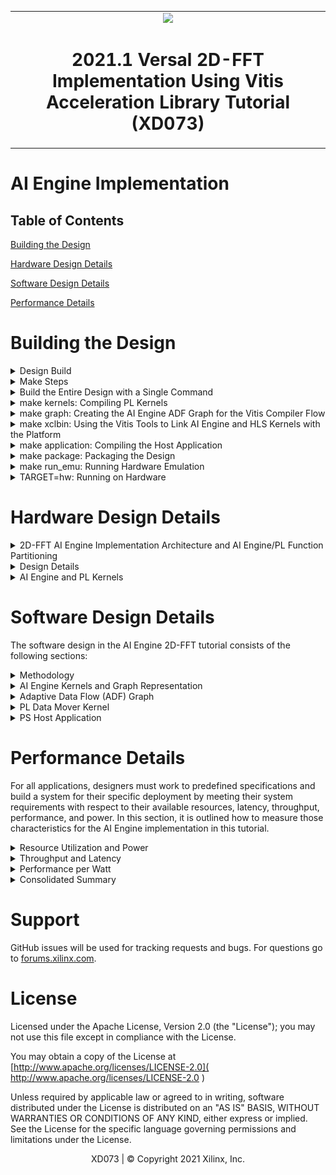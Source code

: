 <table>
 <tr>
   <td align="center"><img src="https://www.xilinx.com/content/dam/xilinx/imgs/press/media-kits/corporate/xilinx-logo.png" width="30%"/><h1>2021.1 Versal 2D-FFT Implementation Using Vitis Acceleration Library Tutorial (XD073)</h1>
   </td>
 </tr>
</table>

# AI Engine Implementation 

## Table of Contents

[Building the Design](#Building-the-Design)

[Hardware Design Details](#Hardware-Design-Details)

[Software Design Details](#Software-Design-Details)

[Performance Details](#Performance-Details)

# Building the Design

<details>
<summary>Design Build</summary> 

## Design Build

In this section, you will build and run the 2D-FFT design using the AI Engine implementation. You will compile the AI Engine design and integrate it into a larger system design (including the PL kernels and PS host application). Review [Integrating the Application Section in the AI Engine Documentation](https://www.xilinx.com/html_docs/xilinx2021_1/vitis_doc/yii1603912637443.html) for the general flow. 

At the end of this section, the design flow will generate a new directory (called `build/`). Underneath are sub-directories named `fft2d_$(MAT_ROWS)x$(MAT_COLS)/x$(FFT_2D_INSTS)/` (for example, `fft2d_1024x2048/x1/`) depending on value of matrix dimensions `${MAT_ROWS}`, `${MAT_COLS}` and the number of instances `$(FFT_2D_INSTS)` chosen in the build. Each sub-directory contains the `hw_emu/` and/or `hw/` subfolders. The respective subfolders contain `Work/` and `libadf.a`, outputs from the AI Engine compiler, the host app executable and the builds, targeted to `hw` or `hw_emu` respectively. The `hw_emu/` subfolder contains the build for hardware emulation. The `hw/` subfolder contains the build for hardware run on a VCK190 board.

</details>

<details>
<summary>Make Steps</summary> 

## Make Steps

To run the following `make` steps (that is, `make kernels`, `make graph`, and so on), you must be in the `AIE/` folder. The options that can be specified in the `make` steps are as follows.

`TARGET:` This can be set to `hw` or `hw_emu` to build the design in the hardware or hardware emulation flow respectively. The default option is `hw_emu`.

`FFT_2D_INSTS:` This can be set to 1, 5, or 10 to build the design with the number of kernel instances. The default is `1`.

`ITER_CNT:` The number of iterations the design is run. The default is `8`.

`FFT_2D_PT`: FFT 2D point. Permissible values are `64`, `128`, `256`, `512`, and `2048`.

`MAT_ROWS x MAT_COLS:` Dimensions of the matrix (number of rows in the input matrix x number of cols in the input matrix). Automatically configured as `FFT_2D_PT/2, FFT_2D_PT`. Permissible values are `32x64`, `64x128`, `128x256`, `256x512`, and `1024x2048`. The default is `1024x2048`.

`EN_TRACE:` Flag to enable trace profiling. `0` is disabled and `1` is enabled. The default is `0` (disabled).

The Makefile uses the following directory references:

```
# Relative fft_2d directory
RELATIVE_PROJECT_DIR := ./

# Absolute fft_2d directory = <user path>/Tutorials/AI_Engine/fft_2d
PROJECT_REPO := $(shell readlink -f $(RELATIVE_PROJECT_DIR))

DESIGN_REPO  := $(PROJECT_REPO)/design
AIE_SRC_REPO := $(DESIGN_REPO)/aie_src
HOST_APP_SRC := $(DESIGN_REPO)/host_app_src
PL_SRC_REPO  := $(DESIGN_REPO)/pl_src
SYSTEM_CONFIGS_REPO    := $(DESIGN_REPO)/system_configs
PROFILING_CONFIGS_REPO := $(DESIGN_REPO)/profiling_configs
BASE_BLD_DIR     := $(PROJECT_REPO)/build
FFTPT_BLD_DIR    := $(BASE_BLD_DIR)/fft2d_$(MAT_ROWS)x$(MAT_COLS)
INSTS_BLD_DIR    := $(FFTPT_BLD_DIR)/x$(FFT_2D_INSTS)
BUILD_TARGET_DIR := $(INSTS_BLD_DIR)/$(TARGET)
WORK_DIR         := Work
```

</details>

<details>
<summary>Build the Entire Design with a Single Command</summary>

## Build the Entire Design with a Single Command

If you are already familiar with the AI Engine and Vitis kernel compilation flows, you can build the entire design for each case of `FFT_2D_INSTS` with one command: 

```bash
make run (default hardware emulation, 1 instance, iterations=8, matrix dimentions rows=1024 and columns=2048, no trace-profiling )
```
or 

```bash
make run TARGET=hw FFT_2D_INSTS=5 ITER_CNT=16 EN_TRACE=1 FFT_2D_PT=64 (hardware, 5 instances, 16 iterations, enable trace profiling, matrix dimentions rows=32 and columns=64 )
```

This command runs the `make kernels`,`make graph`,`make xclbin`,`make application`,`make package`, and `make run_emu` for hardware emulation or to run on hardware (VCK190 board) depending on the `TARGET` you specify. The settings also apply to the individual make steps listed below.

The generated files for each `FFT_2D_INSTS` are placed under an individual directory: `$(BUILD_TARGET_DIR)/`. Each `make` step to build the design is specified in the following sections. These sections also detail the options used and the location of input and output files in each case.

</details>

<details>
<summary>make kernels: Compiling PL Kernels</summary> 

## make kernels: Compiling PL Kernels

In this step, the Vitis compiler takes any Vitis compiler kernels (RTL or HLS C) in the PL region of the target platform (`xilinx_vck190_base_202110_1`) and the AI Engine kernels and graph and compiles them into their respective XO files. The following commands compile the kernels (default `TARGET=hw_emu`, `FFT_2D_INSTS=1`, `ITER_CNT=8`, and `FFT_2D_PT=2048`). 

```
make kernels
```

The expanded command is as follows (for `dma_hls`):

```
mkdir -p $(BUILD_TARGET_DIR); \

cd $(BUILD_TARGET_DIR); \

v++ --target hw_emu --hls.clock 250000000:dma_hls --platform xilinx_vck190_base_202110_1 \
   --save-temps --temp_dir $(BUILD_TARGET_DIR)/_x --verbose -g -c -k dma_hls \
   $(DESIGN_REPO)/pl_src/dma_hls.cpp -o $(BUILD_TARGET_DIR)/dma_hls.hw_emu.xo
```

See [this page](https://www.xilinx.com/html_docs/xilinx2021_1/vitis_doc/vitiscommandcompiler.html#wrj1504034328013) for a detailed description of all Vitis compiler switches. The following table provides a summary of the switches used. 

|Switch|Description|
|  ---  |  ---  |
|--target \| -t [hw\|hw_emu]|Specifies the build target.|
|--platform \| -f|Specifies the name of a supported acceleration platform as specified by the $PLATFORM_REPO_PATHS environment variable or the full path to the platform XPFM file.|
|--save-temps \| -s|Directs the Vitis compiler command to save intermediate files/directories created during the compilation and link process. Use the `--temp_dir` option to specify a location to write the intermediate files to.|
|--temp_dir <string>|This allows you to manage the location where the tool writes temporary files created during the build process. The temporary results are written by the Vitis compiler, and then removed, unless the `--save-temps` option is also specified.|
|--verbose|Display verbose/debug information.|
|--compile \| -c|Required for compilation to generate XO files from kernel source files.|
|--kernel \<arg\>\|-k \<arg\>|Compile only the specified kernel from the input file. Only one -k option is allowed per Vitis compiler command.|
|--output \| -o|Specifies the name of the output file generated by the V++ command. The DMA HLS kernels output should be XO.|

|Input|Description|
|  ---  |  ---  |
|$(PL_SRC_REPO)/dma_hls.cpp|Defines the data mover PL kernel.|

|Output|Description|
|  ---  |  ---  |
|$(BUILD_TARGET_DIR)/dma_hls.hw_emu.xo|The data mover kernel object file.|

</details>

<details>
<summary>make graph: Creating the AI Engine ADF Graph for the Vitis Compiler Flow</summary> 

## make graph: Creating the AI Engine ADF Graph for Vitis Compiler Flow

An ADF graph can be connected to an extensible Vitis platform (the graph I/Os can be connected either to platform ports or to ports on Vitis kernels through Vitis compiler connectivity directives). 

* The AI Engine ADF C++ graph of the design contains AI Engine kernels and PL kernels. 
* All interconnects between kernels are defined in the C++ graph
* All interconnections to external I/O are fully specified in the C++ simulation testbench (`graph.cpp`) that instantiates the C++ ADF graph object. 

To compile the graph using the Makefile flow type (default `FFT_2D_INSTS=1`, `ITER_CNT=8`, `FFT_2D_PT=2048`):

```
make graph
```

The following AI Engine compiler command compiles the AI Engine design graph: 

```
cd $(BUILD_TARGET_DIR); \

aiecompiler -include=$(AIE_SRC_REPO) -include=<DSPLIB_ROOT>/L1/include/aie \
   -include=<DSPLIB_ROOT>/L1/src/aie \
   -include=<DSPLIB_ROOT>/L1/tests/aie/inc \
   -include=<DSPLIB_ROOT>/L1/tests/aie/src \
   -include=<DSPLIB_ROOT>/L2/include/aie \
   -include=<DSPLIB_ROOT>/L2/tests/aie/common/inc \
   --verbose --Xpreproc="-DFFT2D_INSTS=1" --Xpreproc="-DMAT_ROWS=1024" --Xpreproc="-DMAT_COLS=2048" \
   --platform=<PLATFORM_REPO_PATHS/xilinx_vck190_base_202110_1>/xilinx_vck190_base_202110_1.xpfm \
   --log-level=5 --test-iterations=2 --dataflow --heapsize=7000 \
   --Xchess="main:bridge.llibs=softfloat m" --workdir=Work $(AIE_SRC_REPO)/graph.cpp 2>&1 | tee -a aiecompiler.log 

 ```

See [this page](https://www.xilinx.com/html_docs/xilinx2021_1/vitis_doc/vjv1611769393894.html) for full AI Engine programming environment documentation.

The following table provides a summary of the switches used. 

|Switch|Description|
|  ---  |  ---  |
|--include=\<string\>|Specify compile-time include directory (zero or more).|
|--verbose\|-v|Verbose output of the AI Engine compiler emits compiler messages at various stages of compilation. These debug and tracing logs provide useful messages on the compilation process.|
|--Xpreproc="-D\<Pre-processor Macro String\>"|Specify compile time macro.|
|--Xchess="\<Chess Make Options\>"|Specify compile time chess make options; "main:bridge.llibs=softfloat m" enables floating point operations.|
|--heapsize=\<int\>|Heap size in bytes.|
|--log-level=\<int\>|Log level for verbose logging (default=1).|
|--workdir=\<string\>|By default, the compiler writes all outputs to a sub-directory of the current directory, called Work. Use this option to specify a different output directory.|

The following is a description of the output objects that results from executing the AI Engine compiler (`aiecompiler`) command.

|Inputs Sources|Description|
|  ---  |  ---  |
|$(AIE_SRC_REPO)/graph.cpp|Defines the row wise and col wise FFT graph objects.|

|Output Objects|Description|
|  ---  |  ---  |
|$(BUILD_TARGET_DIR)/libadf.a|Compiled AI Engine design graph.|
|$(BUILD_TARGET_DIR)/Work/|Directory that contains all outputs of the AI Engine compiler.|
</details>

<details>
<summary>make xclbin: Using the Vitis Tools to Link AI Engine and HLS Kernels with the Platform</summary> 

## make xclbin: Using the Vitis Tools to Link AI Engine and HLS Kernels with the Platform

After the AI Engine kernels and graph and PL HLS kernels have been compiled, you can use the Vitis compiler to link them with the platform to generate a XCLBIN file. 

The Vitis tools allow you to integrate the AI Engine, HLS, and RTL kernels into an existing extensible platform. This is an automated step from a software developer perspective where the platform chosen is provided by the hardware designer. Alternatively, you can opt to use one of the many extensible base platforms provided by Xilinx, and use the Vitis tools to build the hardware design and integrate the AI Engine and PL kernels into it.
 
To test this feature in this tutorial, use the base VCK190 platform to build the design. The command to run this step is shown in the following example (default `TARGET=hw_emu`, `FFT_2D_INSTS=1`, `ITER_CNT=8`, `EN_TRACE=0`, `FFT_2D_PT=2048`):

```
make xclbin
``` 

The expanded command is as follows: 

```
cd $(BUILD_TARGET_DIR);	\

v++ -l --platform xilinx_vck190_base_202110_1 --save-temps \
   --temp_dir $(BUILD_TARGET_DIR)/_x --verbose -g --clock.freqHz 250000000:dma_hls_0 \
   --clock.defaultTolerance 0.001 --config $(SYSTEM_CONFIGS_REPO)/x1.cfg \
   --vivado.prop fileset.sim_1.xsim.simulate.log_all_signals=true \
   -t hw_emu -o $(BUILD_TARGET_DIR)/vck190_aie_fft_2d.hw_emu.xclbin \
   $(BUILD_TARGET_DIR)/dma_hls.hw_emu.xo \
   $(BUILD_TARGET_DIR)/libadf.a

```

If `EN_TRACE` is enabled, the following Vitis compiler flags are also set:

```
   --profile.data dma_hls:all:all or profile.data dma_hls:all:strmInp_from_colwiseFFT (for higher instances) \
   --profile.trace_memory DDR

```
For higher values of `FFT_2D_INSTS`, only the `strmInp_from_colwiseFFT` port is profiled to avoid too much data.

See [this page](https://www.xilinx.com/html_docs/xilinx2021_1/vitis_doc/buildingdevicebinary.html#mjs1528399150499) for a detailed description of Vitis linking options.

|Switch|Description|
|  ---  |  ---  |
|--platform \| -f|Specifies the name of a supported acceleration platform as specified by the $PLATFORM_REPO_PATHS environment variable or the full path to the platform XPFM file.|
|--save-temps \| -s|Directs the V++ command to save intermediate files/directories created during the compilation and link process. Use the `--temp_dir` option to specify a location to write the intermediate files to.|
|--temp_dir <string>|This allows you to manage the location where the tool writes temporary files created during the build process. The temporary results are written by the Vitis compiler, and then removed, unless the `--save-temps` option is also specified.|
|--verbose|Display verbose/debug information.|
|--config <config_file>|Specifies a configuration file containing V++ switches.|
|--output \| -o|Specifies the name of the output file generated by the V++ command. In this design the outputs of the DMA HLS kernels and the PL kernels interfacing with the AI Engine are in XO files.|
|--profile.data [<kernel_name>\|all]:[<cu_name>\|all]:[<interface_name>\|all]\(:[counters\|all]\)|Enables monitoring of data ports through the monitor IPs. This option needs to be specified during linking. See [this page](https://www.xilinx.com/html_docs/xilinx2021_1/vitis_doc/vitiscommandcompiler.html#lpy1600804966354) for detailed profiling options.|
|--profile.trace_memory \<FIFO\>:\<size\>\|\<MEMORY\>[\<n\>]|When building the hardware target \(-t=hw\), use this option to specify the type and amount of memory to use for capturing trace data. See [this page](https://www.xilinx.com/html_docs/xilinx2021_1/vitis_doc/vitiscommandcompiler.html#lpy1600804966354) for detailed profiling options.|

The information to tell the linker how to connect the AI Engine and PL kernels together is described in a configuration file, `system_configs/x$(FFT_2D_INSTS).cfg`. The file describes the overall connection scheme of the system.

```
[connectivity]
nk=dma_hls:1:dma_hls_0

#Connections For FFT-2D Insts 0...
stream_connect=dma_hls_0.strmOut_to_rowiseFFT:ai_engine_0.DataIn0
stream_connect=ai_engine_0.DataOut0:dma_hls_0.strmInp_from_rowiseFFT
stream_connect=dma_hls_0.strmOut_to_colwiseFFT:ai_engine_0.DataIn1
stream_connect=ai_engine_0.DataOut1:dma_hls_0.strmInp_from_colwiseFFT

[advanced]
# Disable Profiling in hw_emu so that it is faster...
param=hw_emu.enableProfiling=false

# Export the xsa of the design..
param=compiler.addOutputTypes=hw_export

```

See [this page](https://www.xilinx.com/html_docs/xilinx2021_1/vitis_doc/vitiscommandcompiler.html?hl=--config#pni1524163195211) for a detailed description of the Vitis compiler configuration file.


|Switch|Comment|
|  ---  |  ---  |
|--connectivity.nk|Number of kernels. `dma_hls:1:dma_hls_0` means that the Vitis compiler should instantiate one dma_hls kernel and name the instance `dma_hls_0`.|
|--connectivity.stream_connect|How the kernels will connect to IPs, platforms, or other kernels. The output of the AI Engine compiler tells you the interfaces that need to be connected. `dma_hls_0.strmOut_to_rowiseFFT:ai_engine_0.DataIn0` means that the Vitis compiler should connect the port `strmOut_to_rowiseFFT` of the `dma_hls` PL kernel to the shim channel of the AI Engine with the logical name `DataIn0`, defined in `$(AIE_SRC_REPO)/graph.cpp` as part of the PLIO instantiation.|
|param=compiler.addOutputTypes=hw_export| This option tells the Vitis compiler that besides creating an XCLBIN file, it also outputs an XSA file which is needed to create a post-Vivado fixed platform for Vitis software development.|

The Vitis compiler calls the Vivado® IP integrator under the hood to build the design. The platform and kernels are input to the Vivado Design Suite, which produces a simulation XSA or an XSA after running place and route on the design. The point at which the XSA is produced from Vivado depends on the `-target` option set on the Vitis compiler command line. 

You can now view the Vivado project, which is located in the `$(BUILD_TARGET_DIR)/_x/link/vivado/vpl/prj` directory. You have now have generated the XCLBIN file that will be used to execute your design on the platform.

</details>

<details>
<summary>make application: Compiling the Host Application</summary> 

## make application: Compiling the Host Application

You can compile the host application by following the typical cross-compilation flow for the Cortex A72. To build the application, run the following command (default `FFT_2D_INSTS=1`, `ITER_CNT=8`, `FFT_2D_PT=2048`):

```
make application
```
or

```
cd $(BUILD_TARGET_DIR);	\

aarch64-xilinx-linux-g++ -mcpu=cortex-a72.cortex-a53 -march=armv8-a+crc -fstack-protector-strong\
   -D_FORTIFY_SOURCE=2 -Wformat -Wformat-security -Werror=format-security --sysroot=$(SDKTARGETSYSROOT) -O -c\
   -std=c++14 -D__linux__ -D__PS_ENABLE_AIE__ -DXAIE_DEBUG -DFFT2D_INSTS=1 -DITER_CNT=8\
   -DMAT_ROWS=1024 -DMAT_COLS=2048 -I$(SDKTARGETSYSROOT)/usr/include/xrt -I$(XILINX_VITIS)/aietools/include/\
   -I$(SDKTARGETSYSROOT)/usr/include -I$(SDKTARGETSYSROOT)/usr/lib -I$(AIE_SRC_REPO) -I$(HOST_APP_SRC)\
   -I$(DSPLIB_ROOT)/L1/include/aie -I$(DSPLIB_ROOT)/L1/src/aie -I$(DSPLIB_ROOT)/L1/tests/aie/inc\
   -I$(DSPLIB_ROOT)/L1/tests/aie/src -I$(DSPLIB_ROOT)/L2/include/aie -I$(DSPLIB_ROOT)/L2/tests/aie/common/inc\
   $(BUILD_TARGET_DIR)/$(WORK_DIR)/ps/c_rts/aie_control_xrt.cpp -o $(BUILD_TARGET_DIR)/app_control.o

aarch64-xilinx-linux-g++ -mcpu=cortex-a72.cortex-a53 -march=armv8-a+crc -fstack-protector-strong\
   -D_FORTIFY_SOURCE=2 -Wformat -Wformat-security -Werror=format-security --sysroot=$(SDKTARGETSYSROOT) -O -c\
   -std=c++14 -D__linux__ -D__PS_ENABLE_AIE__ -DXAIE_DEBUG -DFFT2D_INSTS=1 -DITER_CNT=8\
   -DMAT_ROWS=1024 -DMAT_COLS=2048 -I$(SDKTARGETSYSROOT)/usr/include/xrt -I$(XILINX_VITIS)/aietools/include/\
   -I$(SDKTARGETSYSROOT)/usr/include -I$(SDKTARGETSYSROOT)/usr/lib -I$(AIE_SRC_REPO) -I$(HOST_APP_SRC)\
   -I$(DSPLIB_ROOT)/L1/include/aie -I$(DSPLIB_ROOT)/L1/src/aie -I$(DSPLIB_ROOT)/L1/tests/aie/inc\
   -I$(DSPLIB_ROOT)/L1/tests/aie/src -I$(DSPLIB_ROOT)/L2/include/aie -I$(DSPLIB_ROOT)/L2/tests/aie/common/inc\
   $(HOST_APP_SRC)/fft_2d_aie_app.cpp -o $(BUILD_TARGET_DIR)/fft_2d_aie_app.o -L$(SDKTARGETSYSROOT)/usr/lib\
   -L$(XILINX_VITIS)/aietools/lib/aarch64.o -L$(XILINX_VITIS)/aietools/lib/lnx64.o -ladf_api_xrt -lxrt_coreutil

aarch64-xilinx-linux-g++ -mcpu=cortex-a72.cortex-a53 -march=armv8-a+crc -fstack-protector-strong
   -D_FORTIFY_SOURCE=2 -Wformat -Wformat-security -Werror=format-security --sysroot=$(SDKTARGETSYSROOT)\
   $(BUILD_TARGET_DIR)/app_control.o $(BUILD_TARGET_DIR)/fft_2d_aie_app.o -L$(SDKTARGETSYSROOT)/usr/lib\
   -L$(XILINX_VITIS)/aietools/lib/aarch64.o -L$(XILINX_VITIS)/aietools/lib/lnx64.o\
   -ladf_api_xrt -lxrt_coreutil -o $(BUILD_TARGET_DIR)/fft_2d_aie_xrt.elf
```

See [this page](https://xilinx.github.io/XRT/2021.1/html/index.html) for XRT documentation. See [this page](https://www.xilinx.com/html_docs/xilinx2021_1/vitis_doc/devhostapp.html#vpy1519742402284) for details of host application programming.


|Switch|Description|
|  ---  |  ---  |
|-O \| Optimize.| Optimizing compilation takes more time and a lot more memory for a large function. With -O, the compiler tries to reduce code size and execution time, without performing any of the optimizations that can take a great deal of compilation time.|
|-D__linux__|
|-DXAIE_DEBUG|Enable debug interface capabilities where certain core status, event status, or stack trace can be dumped out.|
|-D\<Pre-processor Macro String\>=\<value\>|Pass pre-processor macro definitions to the cross-compiler.|
|-I \<dir\>|Add the directory `dir` to the list of directories to be searched for header files.|
|-o \<file\>|Place output in file `<file>`. This applies regardless of the output being produced, whether it be an executable file, an object file, an assembler file, or preprocessed C code.|
|--sysroot=\<dir\>|Use `dir` as the logical root directory for headers and libraries. For example, if the compiler normally searches for headers in `/usr/include` and libraries in `/usr/lib`, it instead searches `dir/usr/include` and `dir/usr/lib`. This is automatically set by the `env_setup.sh` script.|
|-l\<library\>|Search the library named `library` when linking. The 2D-FFT tutorial requires the `adf_api_xrt` and `xrt_coreutil` libraries.|
|-L \<dir\>|Add directory `<dir>` to the list of directories to be searched for `-l`.|

The following is a description of the input sources compiled by the AI Engine compiler command. 

|Inputs Sources|Description|
|  ---  |  ---  |
|$(HOST_APP_SRC)/fft_2d_aie_app.cpp|Source application file for the `fft_2d_aie_xrt.elf` that will run on an A72 processor.|
|$(BUILD_TARGET_DIR)/Work/ps/c_rts/aie_control_xrt.cpp|This is the AI Engine control code generated implementing the graph APIs for the Lenet graph.|

The following is a description of the output objects that results from executing the AI Engine compiler command with the above inputs and options. 

|Output Objects|Description|
|  ---  |  ---  |
|$(BUILD_TARGET_DIR)/fft_2d_aie_xrt.elf|The executable that will run on an A72 processor.|

</details>

<details>
<summary>make package: Packaging the Design</summary> 

## make package: Packaging the Design

With the AI Engine outputs created, as well as the new platform, you can now generate the programmable device image (PDI) and a package to be used on an SD card. The PDI contains all the executables, bitstreams, and configurations of the device. The packaged SD card directory contains everything to boot Linux, the generated applications, and the XCLBIN.

The command to run this step is as follows (default `TARGET=hw_emu`, `EN_TRACE=0`, `FFT_2D_INSTS=1`, and `FFT_2D_PT=2048`):

```
make package
``` 

or

```
cp $(PROJECT_REPO)/run_script.sh $(BUILD_TARGET_DIR)/
cd$(BUILD_TARGET_DIR);	\

v++ -p -t hw --save-temps --temp_dir $(BUILD_TARGET_DIR)/_x -f xilinx_vck190_base_202110_1\
   --package.rootfs $(XLNX_VERSAL)/rootfs.ext4\
   --package.kernel_image $(XLNX_VERSAL)/Image --package.boot_mode=sd\
   --package.out_dir $(BUILD_TARGET_DIR)/package --package.image_format=ext4\
   --package.sd_file $(BUILD_TARGET_DIR)/fft_2d_aie_xrt.elf \
   $(BUILD_TARGET_DIR)/vck190_aie_fft_2d.hw.xclbin $(BUILD_TARGET_DIR)/libadf.a \
   --package.defer_aie_run \
```

If `EN_TRACE` is enabled, the following Vitis compiler flags are also set:

```
   --package.sd_file $(PROFILING_CONFIGS_REPO)/xrt.ini
```

If `XRT_ROOT` is set, the following Vitis compiler flags are also set:

```
   --package.sd_dir $(XRT_ROOT)
```

See [this page](https://www.xilinx.com/html_docs/xilinx2021_1/vitis_doc/packagesystem1.html#cwq1586366344968) for more details about packaging the system.

|Switch|Description|
|  ---  |  ---  |
|--target \| -t [hw\|hw_emu]|Specifies the build target.|
|--package \| -p|Packages the final product at the end of the Vitis compile and link build process.|
|--package.rootfs \<arg\>|Where \<arg\> specifies the absolute or relative path to a processed Linux root file system file. The platform RootFS file is available for download from xilinx.com. Refer to the [Vitis Software Platform Installation](https://www.xilinx.com/html_docs/xilinx2021_1/vitis_doc/acceleration_installation.html) for more information.|
|--package.kernel_image \<arg\>|Where \<arg\> specifies the absolute or relative path to a Linux kernel image file. Overrides the existing image available in the platform. The platform image file is available for download from xilinx.com. Refer to the [Vitis Software Platform Installation](https://www.xilinx.com/html_docs/xilinx2021_1/vitis_doc/acceleration_installation.html) for more information.|
|--package.boot_mode \<arg\>|Where \<arg\> specifies <ospi\|qspi\|sd>. Boot mode used for running the application in emulation or on hardware.|
|--package.image_format|Where \<arg\> specifies the \<ext4\|fat32\> output image file format. `ext4` is the Linux file system and `fat32` is the Windows file system.|
|--package.sd_file|Where \<arg\> specifies an ELF or other data file to package into the `sd_card` directory/image. This option can be used repeatedly to specify multiple files to add to the `sd_card` directory.|
|--package.defer_aie_run| Load the AI Engine application with the ELF file, but wait to run it until graph run directs it. This is required in the PS based AI Engine flow.|

|Inputs Sources|Description|
|  ---  |  ---  |
|$(PLATFORM_REPO_PATHS)/sw/versal/xrt|The PS host application needs the XRT headers in this folder to execute.|
|$(PLATFORM_REPO_PATHS)/sw/versal/xilinx-versal/rootfs.ext4|The root filesystem file for PetaLinux.|
|$(PLATFORM_REPO_PATHS)/sw/versal/xilinx-versal/Image|The pre-built PetaLinux image that the processor boots from.|
|$(BUILD_TARGET_DIR)/fft_2d_aie_xrt.elf|The PS host application executable created in the `make application` step.|
|$(BUILD_TARGET_DIR)/vck190_aie_fft_2d.hw_emu.xclbin|The XCLBIN file created in the `make xclbin` step.|
|$(BUILD_TARGET_DIR)/libadf.a|The compiled AI Engine design graph created in the `make graph` step.|

The output of the Vitis compiler package step is the package directory that contains the contents to run hardware emulation. 

|Output Objects|Description|
|  ---  |  ---  |
|$(BUILD_TARGET_DIR)/package|The hardware emulation package that contains the boot file, hardware emulation launch script, PLM and PMC boot files, PMC and QEMU command argument specification files, and Vivado simulation folder.|

</details>

<details>
<summary>make run_emu: Running Hardware Emulation</summary>

## make run_emu: Running Hardware Emulation

After packaging, everything is set to run hardware emulation. To run emulation, use the following command (default `TARGET=hw_emu`):

```
make run_emu 
```

or

```
###########################################################################
Hardware Emulation Goto:
$(BUILD_TARGET_DIR)/package

and do:
./launch_hw_emu.sh or ./launch_hw_emu.sh -g (for waveform viewer)...

```

When hardware emulation is launched, you will see the QEMU simulator load. Wait for the autoboot countdown to go to zero. After a few minutes, the root Linux prompt comes up: 

```bash
root@versal-rootfs-common-2021.1:~#
```

After the root prompt comes up, run the following commands to run the design:  

```
mount /dev/mmcblk0p1 /mnt
cd /mnt
export XILINX_XRT=/usr
./fft_2d_aie_xrt.elf a.xclbin
```

The `fft_2d_aie_xrt.elf` executes. After a few minutes, you should see the output with `TEST PASSED` on the console. When this is shown, run the following keyboard command to exit the QEMU instance: 

```
#To exit QEMU Simulation
Press CtrlA, let go of the keyboard, and then press x 
```

To run with waveform, do the following:

```
cd $(BUILD_TARGET_DIR)/package
./launch_hw_emu.sh -g
```

The XSIM Waveform Viewer is launched. Drag and drop the signals into the viewer and click **Play** to start the emulation. Go back to the terminal and wait for the Linux prompt to show up. In the XSIM Waveform Viewer, you will see the signals you added to the waveform adjusting over the execution of the design. When this is done, hit the pause button and close the window to end the emulation.

The following figure shows a waveform view of the 32x64 - 1x design.

![Image of 2D-FFT AIE HW_EMU Run Waveform View For 32x64-1x Design](images/fft_2d_aie_hw_emu_waveform_view_32x64_x1.PNG)

</details>

<details>
<summary>TARGET=hw: Running on Hardware</summary>

## Running on Hardware

To run the design in hardware, rerun the following `make` steps with `TARGET=hw` and other applicable options (see the preceding `make` steps specified above).

```
make kernels TARGET=hw
make xclbin TARGET=hw 
make package TARGET=hw 
```

These commands create a `$(BUILD_TARGET_DIR)` folder with the kernels, XCLBIN, and `package` for a hardware run. 

Run the following step to set up the execution file, generated images, and base images (`$(BUILD_TARGET_DIR)/package/sd_card` and `$(BUILD_TARGET_DIR)/package/sd_card.img`).

```
make run_emu TARGET=hw 
```

These commands create a `build/hw` folder with the kernels, XCLBIN, and `package` for a hardware run. Follow steps 1-9 to run the `fft_2d_aie_xrt.elf` executable on your VCK190 board. 

**Step 1.** Ensure your board is powered off. 

**Step 2.** Use an SD card writer (such as balenaEtcher) to flash the `sd_card.img` file to an SD card. 

**Step 3.** Plug the flashed SD card into the top slot of the VCK190 board. 

**Step 4.** Set the switch (`SW1 Mode\[3:0\]=1110 = OFF OFF OFF ON`).

**Step 5.** Connect your computer to the VCK190 board using the USB cable included with the board. 

**Step 6.** Open a TeraTerm terminal and select the correct COM port. Set the port settings to the following: 

```
Port: <COMMXX>
Speed: 115200
Data: 8 bit
Parity: none
Stop Bits: 1 bit
Flow control: none
Transmit delay: 0 msec/char 0 msec/line
```

**Step 7.** Power on the board.

**Step 8.** Wait until you see the `root@versal-rootfs-common-2021_1` Linux command prompt. Press **Enter** a few times to get past any `xinit` errors. 

**Step 9.** Run the following commands in the TeraTerm terminal: 

```
cd /mnt/sd-mmcblk0p1
export XILINX_XRT=/usr
./init.sh

./fft_2d_aie_xrt.elf a.xclbin
```

</details>

# Hardware Design Details
<details>
<summary>2D-FFT AI Engine Implementation Architecture and AI Engine/PL Function Partitioning</summary>

## 2D-FFT AI Engine Implementation Architecture and AI Engine/PL Function Partitioning

The following figure shows a high-level block diagram of the design. The test harness consists of the AI Engine and data mover HLS kernels (`dma_hls`). In this setup, there is an AXI4-Stream interface between the data mover kernels and AI Engines, with a data width of 128 bits. The data mover kernels and the AI Engine array interface are running at 250 MHz.

The data mover is a PL-based data generator and checker. It generates impulse input and checks the output of the row-wise FFT core for its response. It then generates the transposed pattern of the row-wise FFT output and feeds that to the col-wise FFT core and checks its output.

![Image of 2D-FFT AIE Implementation Architecture](images/fft_2d_aie_block_diagram.PNG)

</details>

<details>
<summary>Design Details</summary>

## Design Details

The design in this tutorial starts with a base platform containing the control interface and processing system (CIPS), NoC, AI Engine, and the interfaces among them. The Vitis compiler linker step builds on top of the base platform by adding the AI Engine graphs and PL kernels. To add the various functions in a system-level design, PL kernels are added to the base platform depending on the application (that is, the PL kernels present in each design might vary). An ADF graph is connected to an extensible Vitis platform where the graph I/Os are connected either to the platform ports or to ports on Vitis kernels through the Vitis compiler connectivity directives. In the design, the components are added by the Vitis compiler `-l` step (see [make XCLBIN](#make-xclbin-using-the-vitis-tools-to-link-ai-engine-and-hls-kernels-with-the-platform)) and include the following:


* `libadf.a`
* Data mover kernel (`dma_hls.[hw|hw_emu].xo`)
* Connection interfaces defined in the system configuration file

To see a schematic view of the design with the extended platform as shown in the following figure, open the following in Vivado:

```
`build/fft2d_$(MAT_ROWS)x$(MAT_COLS)/x$(FFT_2D_INSTS)/[hw|hw_emu]/_x/link/vivado/vpl/prj/prj.xpr`
```

![Image of 2D-FFT AIE 1x Vivado BD](images/fft_2d_aie_1x_vivado_bd.PNG)

In this design, the 2D FFT computation happens in two stages: the first compute is across the row vectors and the second stage is performed across the column vectors.The input data is accessed linearly and streamed to the AI Engines which perform `MAT_COLS( default 2048 )` point FFT. The data coming out of the AI Engines is streamed to a PL kernel where it is checked against the expected pattern (the first row should be 1 and the remaining should be 0). If there is a mismatch, it is recorded in the variable `stage0_errCnt`. The transposed pattern of the output of the row vectors is then linearly streamed into another AI Engine which performs `MAT_ROWS( default 1024 )` point FFT. The output is streamed into a data mover kernel again and is checked against the expected pattern (all values should be 1). If there is a mismatch, it is stored in the variable `stage1_errCnt`. Finally, the sum of `stage0_errCnt` and `stage1_errCnt` is returned from the kernel, which is read in the host app to determine whether the test has passed or failed.

The system debugging and profiling IP (DPA) is added to the PL region of the device to capture AI Engine runtime trace data if the `EN_TRACE` option is enabled in the design. The `dma_hls` kernel and the AI Engine array interface are both operating at 250 MHz. Unlike the HLS/DSP implementation, there is no clock domain crossing in the PL region in this design.

</details>

<details>
<summary>AI Engine and PL Kernels</summary>

## AI Engine and PL Kernels

The top-level AI Engine graph, `graph.cpp`, contains two sub-graphs: `FFTrows_graph` and `FFTcols_graph`. Each sub-graph contains the individual AI Engine kernel, `*FFTrow_gr.getKernels()`, and `*FFTcol_gr.getKernels()`, which performs `MAT_COLS` and `MAT_ROWS` point FFT respectively.

### dma_hls

The PL-based data movers consist of the `dma_hls` kernel, which generates impulse input and checks the output of each FFT stage for the expected pattern.

* It internally comprises four loops (`mm2s0`, `s2mm0`, `mm2s1`, and `s2mm1`), with `s2mm0` - `mm2s1` sequenced one after the other and wrapped into the `dmaHls_rowsToCols` function. `mm2s0`, `dmaHls_rowsToCols`, and `s2mm1` are concurrently scheduled.
* The data width is 128 bits at both the AXI4-stream I/O sides, running at 250 MHz.

</details>

# Software Design Details

The software design in the AI Engine 2D-FFT tutorial consists of the following sections:

<details>
<summary>Methodology</summary>

## Methodology

The following figure elaborates on the AI Engine implementation methodology.

![Image of 2D-FFT AIE Implementation Methodology](images/fft_2d_aie_block_diagram_methodology.PNG)

### AI Engine

#### Independent Cores

Both AI Engine graphs for `FFTrows_graph` and `FFTcols_graph` are to be configured to be independent, with runtime ratios set to >= 0.6 so that each can be run independently of the other.

```
...
runtime<ratio>(*FFTrow_gr.getKernels()) = 0.6;
...
runtime<ratio>(*FFTcol_gr.getKernels()) = 0.6;
...
```

#### Window Streaming Buffer Config

The `FFTrows_graph` graph performs `MAT_COLS` point FFT and runs for `MAT_ROWS` number of iterations. For the `FFTcols_graph` graph, increase the `TP_WINDOW_VSIZE` to `MAT_COLS` instead of `MAT_ROWS` and it does `MAT_ROWS` point FFT, but runs for `MAT_ROWS` number of iterations instead of `MAT_COLS`. This reduces the ping-pong overhead which improves the overall throughput. 

Large windows may result in mapper errors due to excessive memory usage. The increased `TP_WINDOW_VSIZE` reduces ping-pong overhead, but increases the utilization of AIE cores and thereby the power consumption. In this design due to rows to cols ratio being 1:2 the `TP_WINDOW_VSIZE` of both graphs are also in the same ratio. Which gives an additional increase in throughput with minimal increase in utilization.
```
...
// TP_WINDOW_VSIZE for FFTrows_graph...
#define FFT_ROW_TP_WINDOW_VSIZE MAT_COLS

// TP_WINDOW_VSIZE for FFTcols_graph
// Increasing the "TP__WINDOW _VSIZE" so that the ping-pong overhead is less
// Assigning it as MAT_COLS instead of MAT_ROWS...
#define FFT_COL_TP_WINDOW_VSIZE MAT_COLS
...
// FFTrows_graph I/O WINDOW BUFF SIZE IN BYTES...
#define FFT_ROW_WINDOW_BUFF_SIZE (FFT_ROW_TP_WINDOW_VSIZE * 4)
// FFTcols_graph I/O WINDOW BUFF SIZE IN BYTES...
#define FFT_COL_WINDOW_BUFF_SIZE (FFT_COL_TP_WINDOW_VSIZE * 4)
...
```

### Data Mover

#### Data Generation/Checking and Sequencing

The data mover comprises four loops: `mm2s0`, `s2mm0`, `mm2s1`, and `s2mm1`. The `s2mm0` and `mm2s1` functions are wrapped into a single function, `dmaHls_rowsToCols`. Within that the execution sequence, `s2mm0` is followed by `mm2s1`. The `s2mm0` and `s2mm1` functions check the output of the row-wise and col-wise FFT respectively against the expected golden output.

#### Concurrent Scheduling

Concurrent scheduling is required so that each function runs independently and the execution of one function is not blocking the other. The concurrent scheduling of the three functions `mm2s0`, `dmaHls_rowsToCols`, and `s2mm1` is achieved using `#pragma HLS DATAFLOW` as shown in the following example.

```
#pragma HLS DATAFLOW
...
LOOP_ITER_MM2S0:for(int i = 0; i < iterCnt; ++i)
{
   #pragma HLS loop_tripcount min=1 max=8
   
   mm2s0(strmOut_to_rowiseFFT, matSz);
}

LOOP_ITER_S2MM0_TO_MM2S1:for(int i = 0; i < iterCnt; ++i)
{
   #pragma HLS loop_tripcount min=1 max=8
   
   dmaHls_rowsToCols(strmInp_from_rowiseFFT, strmOut_to_colwiseFFT, \
                     matSz, rows, cols, stg0_errCnt, goldenVal);
}

LOOP_ITER_S2MM1:for(int i = 0; i < iterCnt; ++i)
{
   #pragma HLS loop_tripcount min=1 max=8
   
   s2mm1(strmInp_from_colwiseFFT, matSz, stg1_errCnt, goldenVal);
}
...
```

#### Vitis HLS Scheduling and Dataflow View

The following figure shows the data mover scheduler view.

![Image of Datamover Scheduler View](images/dma_hls_scheduler_view.PNG)

The following figure shows the data mover dataflow view.

![Image of Datamover Dataflow View](images/dma_hls_dataflow_view.PNG)

### Streaming Interface Data Width

The streaming interface data width is kept at 128 bits to reduce read/write overhead while processing data.

### Frequency Selection

AI Engine kernels are configured for `cint16 / 4bytes` and the streaming interface is at `128bit / 16bytes`. The frequency of the AI Engine array is 1000 MHz and the data mover is kept at 250 MHz, maintaining a 1:4 ratio.

</details>

<details>
<summary>AI Engine Kernels and Graph Representation</summary>

## AI Engine Kernels and Graph Representation

An AI Engine kernel is a C/C++ program written using specialized intrinsic calls that target the VLIW vector processor. The AI Engine compiler compiles the kernel code to produce an executable ELF file for each of the AI Engines being used in the design. Review the [AI Engine Kernel Programming](https://www.xilinx.com/html_docs/xilinx2021_1/vitis_doc/yii1603912637443.html) section in the AI Engine documentation for a high-level overview of kernel programming. These kernels can be stitched together to function as AI Engine graphs written in C++. In this design, the AI Engine compiler writes a summary of compilation results. You can view the graph by running the following command:

`vitis_analyzer $(BUILD_TARGET_DIR)/Work/graph.aiecompile_summary`

The following figures show the graph representation of the AI Engine kernels (default FFT 2048 point and FFT 1024 point, `FFT_2D_INSTS=1`). In addition to the compute units, there are also the twiddle factor LUTs (`fft_lut_tw*`) and temporary buffers for FFT stages (`fft_2048/1024_tmp*`).

![Image of 2D-FFT AI Engine 2K point Graph](images/fft_2d_aie_fft_rows_graph_for_2kpt_1x.PNG)
![Image of 2D-FFT AI Engine 1K point Graph](images/fft_2d_aie_fft_cols_graph_for_1kpt_1x.PNG)

</details>

<details>
<summary>Adaptive Data Flow (ADF) Graph</summary>

## Adaptive Data Flow (ADF) Graph

This section describes the overall data flow graph specification of the 2D-FFT design using AI Engine which is compiled by the AI Engine compiler. Refer to [this page](https://www.xilinx.com/html_docs/xilinx2021_1/vitis_doc/yii1603912637443.html) in the AI Engine documentation for information on ADF graphs.

The overall graph definition of the design is contained in the `graph.cpp` file. The top-level graph contains two sub-graphs, `FFTrows_graph` and `FFTcols_graph`, each with a `FFT_2D_INSTS` number of objects. The following describes the definition of the sub-graphs (the `FFTrows_graph` is used as illustration).

### Defining the Graph Class

Define the graph classes by using the objects defined in the appropriate name space. It must include the ADF library and [Vitis DSP Library](https://xilinx.github.io/Vitis_Libraries/dsp/2021.1/user_guide/L2/2-dsp-lib-func.html#fft-ifft) for FFIT. A general specification is put in for the ADF namespace:

```
#pragma once

// Input data type...
#define FFT_2D_TT_DATA cint16
// Twiddle Factor data type...
#define FFT_2D_TT_TWIDDLE cint16

// FFTrows_graph FFT point size...
#define FFT_ROW_TP_POINT_SIZE MAT_COLS
// FFTcols_graph FFT point size...
#define FFT_COL_TP_POINT_SIZE MAT_ROWS

// 1 (FFT) or 0 (IFFT)...
#define FFT_2D_TP_FFT_NIFFT 1
// 0 Bit Shift before output, will have to change based on input...
#define FFT_2D_TP_SHIFT 0    
// FFT divided over 1 FFT Kernel...
#define FFT_2D_TP_CASC_LEN 1    
// Dynamic FFT Point Size is disabled...
#define FFT_2D_TP_DYN_PT_SIZE 0 

// TP_WINDOW_VSIZE for FFTrows_graph...
#define FFT_ROW_TP_WINDOW_VSIZE MAT_COLS

// TP_WINDOW_VSIZE for FFTcols_graph
// Increasing the "TP__WINDOW _VSIZE" so that the ping-pong overhead is less
// Assigning it as MAT_COLS instead of MAT_ROWS...
#define FFT_COL_TP_WINDOW_VSIZE MAT_COLS

// FFTrows_graph I/O WINDOW BUFF SIZE IN BYTES...
#define FFT_ROW_WINDOW_BUFF_SIZE (FFT_ROW_TP_WINDOW_VSIZE * 4)
// FFTcols_graph I/O WINDOW BUFF SIZE IN BYTES...
#define FFT_COL_WINDOW_BUFF_SIZE (FFT_COL_TP_WINDOW_VSIZE * 4)

#include "adf.h"
#include "fft_ifft_dit_1ch_graph.hpp"

using namespace adf;
namespace dsplib = xf::dsp::aie;

```

All user graphs are defined from the class graph: for example, in the `FFTrows_graph` design:

```
class FFTrows_graph: public graph
{
   public:
   	port<input>   in;
   	port<output> out;
      
   	// Constructor - with Rowise FFT graph class initialization...
   	FFTrows_graph()
      {
         dsplib::fft::dit_1ch::fft_ifft_dit_1ch_graph<FFT_2D_TT_DATA, FFT_2D_TT_TWIDDLE, FFT_ROW_TP_POINT_SIZE,
         FFT_2D_TP_FFT_NIFFT, FFT_2D_TP_SHIFT, FFT_2D_TP_CASC_LEN, FFT_2D_TP_DYN_PT_SIZE, FFT_ROW_TP_WINDOW_VSIZE> FFTrow_gr;
         
         runtime<ratio>(*FFTrow_gr.getKernels()) = 0.6;
         
         connect< window<FFT_ROW_WINDOW_BUFF_SIZE> > (in,   FFTrow_gr.in);
         connect< window<FFT_ROW_WINDOW_BUFF_SIZE> > (FFTrow_gr.out, out);
   	}
};
```

### Top-Level Application

Define a top-level application file (`graph.cpp` in this design) that contains an instance of the graph class and connect the graph to a simulation platform to provide file input and output (in the case of `FFT2D_INSTS = 1` to the two sub-graphs):

```
#include "graph.h"

// Subgraph objects...
FFTrows_graph fft_rows[FFT2D_INSTS];
FFTcols_graph fft_cols[FFT2D_INSTS];

// Instantiating PLIOs...
PLIO *attr_i0 = new PLIO("DataIn0",  plio_128_bits, "../../../../design/aie_src/aiesim_data/input0.txt");
PLIO *attr_i1 = new PLIO("DataIn1",  plio_128_bits, "../../../../design/aie_src/aiesim_data/input1.txt");

PLIO *attr_o0 = new PLIO("DataOut0", plio_128_bits, "data/output0.txt");
PLIO *attr_o1 = new PLIO("DataOut1", plio_128_bits, "data/output1.txt");

simulation::platform<2, 2> plat( attr_i0,
                                 attr_i1,
                                 
                                 attr_o0,
                                 attr_o1
                               );

connect<> neti0(plat.src[0], fft_rows[0].in);
connect<> neti1(plat.src[1], fft_cols[0].in);

connect<> neto0(fft_rows[0].out, plat.sink[0]);
connect<> neto1(fft_cols[0].out, plat.sink[1]);
```

The `main` function is called under the guard bounds of `\_\_AIESIM\_\_` as shown below, to avoid conflict with the `main` function in the host application:

```
#ifdef __AIESIM__

   int main(int argc, char ** argv)
   {
      for(int i = 0; i< FFT2D_INSTS; i++)
      {
         // Intialise the graphs...

         fft_rows[i].init();
         fft_cols[i].init();
      }

      for(int i = 0; i< FFT2D_INSTS; i++)
      {
         // Run the graphs...

         fft_rows[i].run(MAT_ROWS);
         fft_cols[i].run(MAT_ROWS);
      }

      for(int i = 0; i< FFT2D_INSTS; i++)
      {
         // End the graphs once done...

         fft_rows[i].end();
         fft_cols[i].end();
      }
      
      return 0;
   }

#endif
```

</details>

<details>
<summary>PL Data Mover Kernel</summary>

## PL Data Mover Kernel

In addition to the kernels operating in the AI Engine array, this design specifies a data mover kernel to run in the PL region of the device (written in HLS C++). The data mover kernel is brought into the design during the Vitis kernel compilation, which is further replicated based on the `FFT_2D_INSTS` value. The software design of the data mover kernel is described in the following sections. 

### dma_hls (dma_hls.cpp)

The `dma_hls` kernel reads data from a memory mapped AXI4 (MM-AXI4) interface and writes it to an AXI4-Stream interface.

#### Top Function Declaration

The `dma_hls` kernel takes the following arguments:

```
int dma_hls(
      hls::stream<qdma_axis<128, 0, 0, 0>> &strmOut_to_rowiseFFT,
      hls::stream<qdma_axis<128, 0, 0, 0>> &strmInp_from_rowiseFFT,
      hls::stream<qdma_axis<128, 0, 0, 0>> &strmOut_to_colwiseFFT,
      hls::stream<qdma_axis<128, 0, 0, 0>> &strmInp_from_colwiseFFT,
      int matSz, int rows, int cols, int iterCnt
     );
```

- `ap_int<N>` is an arbitrary precision integer data type defined in `ap_int.h` where `N` is a bit size from 1-1024. In this design, the bit size is set to 128.
- `hls::stream<qdma_axis<D,0,0,0>>` is a data type defined in `ap_axi_sdata.h`. It is a special data class used for data transfer when using a streaming platform. The parameter `<D>` is the data width of the streaming interface, which is set to 128. The remaining three parameters should be set to 0.

#### Top Function Definition

Use the `dataflow` pragma for concurrently scheduling the three functions `mm2s0`, `dmaHls_rowsToCols`, and `s2mm1`.

```
int dma_hls(
      hls::stream<qdma_axis<128, 0, 0, 0>> &strmOut_to_rowiseFFT,
      hls::stream<qdma_axis<128, 0, 0, 0>> &strmInp_from_rowiseFFT,
      hls::stream<qdma_axis<128, 0, 0, 0>> &strmOut_to_colwiseFFT,
      hls::stream<qdma_axis<128, 0, 0, 0>> &strmInp_from_colwiseFFT,
      int matSz, int rows, int cols, int iterCnt
     )
{
   #pragma HLS INTERFACE axis port=strmOut_to_rowiseFFT
   #pragma HLS INTERFACE axis port=strmInp_from_rowiseFFT
   #pragma HLS INTERFACE axis port=strmOut_to_colwiseFFT
   #pragma HLS INTERFACE axis port=strmInp_from_colwiseFFT
   
   #pragma HLS INTERFACE s_axilite port=matSz bundle=control
   #pragma HLS INTERFACE s_axilite port=rows bundle=control
   #pragma HLS INTERFACE s_axilite port=cols bundle=control
   #pragma HLS INTERFACE s_axilite port=iterCnt bundle=control
   #pragma HLS INTERFACE s_axilite port=return bundle=control  
   
   #pragma HLS DATAFLOW
   
   int stg0_errCnt = 0, stg1_errCnt = 0;
   
   ap_uint<128> goldenVal;

   goldenVal.range(127, 64) = 0x0000000100000001;
   goldenVal.range( 63,  0) = 0x0000000100000001;
   

   LOOP_ITER_MM2S0:for(int i = 0; i < iterCnt; ++i)
   {
      #pragma HLS loop_tripcount min=1 max=8
      
      mm2s0(strmOut_to_rowiseFFT, matSz);
   }
   
   LOOP_ITER_S2MM0_TO_MM2S1:for(int i = 0; i < iterCnt; ++i)
   {
      #pragma HLS loop_tripcount min=1 max=8
      
      dmaHls_rowsToCols(strmInp_from_rowiseFFT, strmOut_to_colwiseFFT, \
                        matSz, rows, cols, stg0_errCnt, goldenVal);
   }
   
   LOOP_ITER_S2MM1:for(int i = 0; i < iterCnt; ++i)
   {
      #pragma HLS loop_tripcount min=1 max=8
      
      s2mm1(strmInp_from_colwiseFFT, matSz, stg1_errCnt, goldenVal);
   }

   return (stg0_errCnt + stg1_errCnt);
}
```

The `dma_hls` kernel also specifies HLS pragmas to help optimize the kernel code and adhere to interface protocols. See [this page](https://www.xilinx.com/html_docs/xilinx2021_1/vitis_doc/hls_pragmas.html?hl=hls%2Cpragmas) for detailed documentation of all HLS pragmas. A summary of the HLS pragmas used in the kernel is provided in the following table.

|Switch|Description|
|  ---  |  ---  |
|#pragma HLS INTERFACE|In C/C++ code, all input and output operations are performed, in zero time, through formal function arguments. In a RTL design, these same input and output operations must be performed through a port in the design interface and typically operate using a specific input/output (I/O) protocol. For more information, see [this page](https://www.xilinx.com/html_docs/xilinx2021_1/vitis_doc/hls_pragmas.html#jit1504034365862).|
|#pragma HLS PIPELINE II=1|Reduces the initiation interval (II) for a function or loop by allowing the concurrent execution of operations. The default type of pipeline is defined by the config_compile -pipeline_style command, but can be overridden in the PIPELINE pragma or directive. For more information, see [this page](https://www.xilinx.com/html_docs/xilinx2021_1/vitis_doc/hls_pragmas.html#fde1504034360078).|
|#pragma HLS dataflow|The DATAFLOW pragma enables task-level pipelining, allowing functions and loops to overlap in their operation, increasing the concurrency of the RTL implementation and increasing the overall throughput of the design. See [this page](https://www.xilinx.com/html_docs/xilinx2021_1/vitis_doc/hls_pragmas.html#sxx1504034358866) for more information.|
|#pragma HLS loop_tripcount|When manually applied to a loop, specifies the total number of iterations performed by a loop. The `LOOP_TRIPCOUNT` pragma or directive is for analysis only, and does not impact the results of synthesis. See [this page](https://www.xilinx.com/html_docs/xilinx2021_1/vitis_doc/hls_pragmas.html#sty1504034367099) for more information.|
 
</details>

<details>
<summary>PS Host Application</summary>

## PS Host Application

The 2D-FFT AI Engine tutorial uses the embedded processing system (PS) as an external controller to control the AI Engine graph and data mover PL kernels. Review the [Programming the PS Host Application](https://www.xilinx.com/html_docs/xilinx2021_1/vitis_doc/yii1603912637443.html) section in the AI Engine documentation to understand the process to create a host application.

In addition to the PS host application (`fft_2d_aie_app.cpp`), the AI Engine control code must also be compiled. This control code (`aie_control_xrt.cpp`) is generated by the AI Engine compiler when compiling the AI Engine design graph and kernel code. The AI Engine control code is used by the PS host application for the following purposes:

* Controlling the initial loading of the AI Engine kernels.
* Running the graph for several iterations, updating the runtime parameters associated with the graph, exiting, and resetting the AI Engine tiles.

The steps to run the A72 application are as follows:

1. Include `graph.cpp` and other required headers. Define the required macros. The `graph.cpp` AI Engine application file contains the instantiation of the AI Engine 2D-FFT data flow graph object.

   ```
   #include "graph.cpp"

   #include <stdio.h>
   #include <stdlib.h>
   #include <stdint.h>
   #include <fstream>
   #include <iostream>
   #include <string>

   #include "adf/adf_api/XRTConfig.h"

   #include "experimental/xrt_aie.h"
   #include "experimental/xrt_kernel.h"
   #include "experimental/xrt_bo.h"

   #define MAT_SIZE (MAT_ROWS * MAT_COLS)

   /////////////////////////////////////////////////
   // Due to 128bit Data Transfer all dimensions,
   // to be given as by 4.. 
   /////////////////////////////////////////////////
   #define MAT_SIZE_128b (MAT_SIZE / 4)
   #define MAT_ROWS_128b (MAT_ROWS / 4)
   #define MAT_COLS_128b (MAT_COLS / 4)
   ```

2. Check the command line argument. The beginning of the A72 application is represented by the `main` function. It takes in one command line argument: an XCLBIN file.

```
int main(int argc, char** argv)
```

3. Open the XCLBIN and create data mover kernel handles. The A72 application loads the XCLBIN binary file and creates the data mover kernels to be executed on the device. The steps are:

   * Open the device and load the XCLBIN:

   ```
   auto dhdl = xrtDeviceOpen(0);
   auto xclbin = load_xclbin(dhdl, xclbinFilename);
   auto top = reinterpret_cast<const axlf*>(xclbin.data());
   ```
   * Open the data mover kernel and obtain handles to start the HLS PL kernels (see the following example for the `dma_hls` PL kernel):

   ```
   xrtKernelHandle dma_hls_khdl;
   xrtRunHandle dma_hls_rhdl;

   // Open kernel handle exclusively to read the ap_return register later for reporting error...
   dma_hls_khdl = xrtPLKernelOpenExclusive(dhdl, top->m_header.uuid, dma_hls_obj);
   dma_hls_rhdl = xrtRunOpen(dma_hls_khdl);
   ```

4. Open the graph, obtain the handle, and execute the graph: 

   * The A72 processor opens and obtains its handle using the ` xrtGraphOpen` function.
   * The A72 processor resets the graph using the `xrtGraphReset` function and runs the graph execution using the `xrtGraphRun` function for both the 2K point and 1K point sub-graphs.

5. Execute the data mover kernels and generate the output results:

   * Set the `dma_hls` kernel arguments using the `xrtRunSetArg` function.
   * Start the `dma_hls` kernels using the `xrtRunStart` function.
   * Wait for `dma_hls` execution to finish using the `xrtRunWait` runction.

6. Verify the output results by reading the `ap_return` in `$(BUILD_TARGET_DIR)/_x/dma_hls.$(TARGET)/dma_hls/dma_hls/ip/drivers/dma_hls_v1_0/src/xdma_hls_hw.h` using the `xrtKernelRegister` API, as shown below:

   ```
   void golden_check(uint32_t *errCnt)
   {
      //////////////////////////////////////////
      // Compare results
      //////////////////////////////////////////

      // Reading the error count for the ap_return reg of the hls kernel...
      xrtKernelReadRegister(dma_hls_khdl, 0x10, &instance_errCnt);
      std::cout << "fft_2d_" << instsNo << " " << (instance_errCnt ? "Failed!..." : "Passed!...") << "\n" << std::endl;

      // Adding instance error to the total error count...
      *errCnt += instance_errCnt;
   }
   ```

7. Release allocated resources. After post-processing the data, release the allocated objects and handles using the `xrtRunClose`, `xrtKernelClose`, `xrtGraphClose`, and `xrtDeviceClose` functions.

</details>

# Performance Details

For all applications, designers must work to predefined specifications and build a system for their specific deployment by meeting their system requirements with respect to their available resources, latency, throughput, performance, and power. In this section, it is outlined how to measure those characteristics for the AI Engine implementation in this tutorial.

<details>
<summary>Resource Utilization and Power</summary> 

### Resource Utilization and Power

Resource utilization and power are measured using Vivado, vcdanalyze, and Xilinx Power Estimator (XPE) for Versal (2020.3 version) tools.

The registers and CLB LUT utilization information can be found in the Vivado project if you perform the following steps:

1. Open the Vivado project: ``$(BUILD_TARGET_DIR)/_x/link/vivado/vpl/prj/prj.xpr``.

2. Go to **Open Implemented Design** then click **Report Utilization**. In the Utilization tab shown in the following figure, select **ai_engine_0** and view the **Registers** and **CLB LUTs** for the 1024 x 2048 point 1-instance design:

![Image of 2D-FFT AIE Utilization](images/fft_2d_aie_vivado_resources.PNG)

The vcdanalyze tool is used to generate a `graph.xpe` file which can be input to XPE for viewing the AI Engine resource utilization and power. The steps are as follows:

1. Run `make vcd` (recipe expanded below) to create the `graph.xpe` file under `$(BUILD_TARGET_DIR)/aiesim_xpe/`:

```
cd $(BUILD_TARGET_DIR); \
aiesimulator --pkg-dir $(WORK_DIR)/ --dump-vcd x$(FFT_2D_INSTS) 2>&1 | tee -a vcd.log
cd $(BUILD_TARGET_DIR); \
vcdanalyze --vcd x$(FFT_2D_INSTS).vcd --xpe
```

2. If you do not already have it installed, download and install [XPE for Versal Version 2020.3](https://www.xilinx.com/products/technology/power/xpe.html). For full documentation of XPE, see [this page](https://www.xilinx.com/support/documentation/sw_manuals/xilinx2021_1/ug1275-xilinx-power-estimator-versal.pdf).

3. Follow the steps below to load the `graph.xpe` into XPE to see the AI Engine power comsumption and resource utilization (step 5 and 6 in the below images) for the 1024 x 2048 point 1-instance design:

![Image of 2D-FFT AIE XPE Intro](images/fft_2d_aie_xpe_intro_step1_2and3.PNG)
![Image of 2D-FFT AIE XPE Util and Power Measurement](images/fft_2d_aie_xpe_Pow_nUtil_step4_5and6.PNG)

A summary of resource utilization and power for all variations is given in the following table.

| No. of Instances | FFT Configuration            | Number of Compute Cores | Vector Load | Number of Active Memory Banks | Mem R/W Rate | Active AI Engine Tiles | Interconnect Load | FF (Regs) | CLB LUTS  | Dynamic Power<br/>(in mW) | 
|:----------------:|:----------------------------:|:-----------------------:|:-----------:|:-----------------------------:|:------------:|:----------------:|:-----------------:|:---------:|:---------:|:-------------------------:|
| 1                | 64 point<br/>(32 x 64)       | 2                       | 8%          | 28                            | 4%           | 6                | 5%                | 1172      | 413       | 695                       |
| 1                | 128 point<br/>(64 x 128)     | 2                       | 17%         | 28                            | 7%           | 6                | 5%                | 1172      | 413       | 730                       |
| 1                | 256 point<br/>(128 x 256)    | 2                       | 32%         | 28                            | 13%          | 6                | 5%                | 1172      | 413       | 786                       |
| 1                | 512 point<br/>(256 x 512)    | 2                       | 50%         | 30                            | 18%          | 6                | 5%                | 1172      | 415       | 855                       |
| 1                | 2048 point<br/>(1024 x 2048) | 2                       | 76%         | 42                            | 19%          | 6                | 5%                | 1172      | 413       | 950                       |
| 5                | 64 point<br/>(32 x 64)       | 10                      | 9%          | 132                           | 5%           | 25               | 6%                | 5860      | 2079      | 1456                      |
| 5                | 128 point<br/>(64 x 128)     | 10                      | 18%         | 132                           | 8%           | 27               | 5%                | 5860      | 2079      | 1680                      |
| 5                | 256 point<br/>(128 x 256)    | 10                      | 32%         | 132                           | 13%          | 25               | 6%                | 5860      | 2079      | 1893                      |
| 5                | 512 point<br/>(256 x 512)    | 10                      | 50%         | 142                           | 19%          | 27               | 6%                | 5860      | 2079      | 2271                      |
| 5                | 2048 point<br/>(1024 x 2048) | 10                      | 76%         | 202                           | 19%          | 28               | 5%                | 5860      | 2091      | 2781                      |
| 10               | 64 point<br/>(32 x 64)       | 20                      | 8%          | 264                           | 4%           | 48               | 6%                | 11720     | 4154      | 2369                      |
| 10               | 128 point<br/>(64 x 128)     | 20                      | 18%         | 264                           | 8%           | 52               | 6%                | 11720     | 4154      | 2820                      |
| 10               | 256 point<br/>(128 x 256)    | 20                      | 32%         | 272                           | 13%          | 50               | 6%                | 11720     | 4154      | 3302                      |
| 10               | 512 point<br/>(256 x 512)    | 20                      | 50%         | 284                           | 19%          | 52               | 6%                | 11720     | 4150      | 4021                      |
| 10               | 2048 point<br/>(1024 x 2048) | 20                      | 76%         | 396                           | 20%          | 56               | 6%                | 11720     | 4154      | 5081                      |

</details>

<details>
<summary>Throughput and Latency</summary> 

### Throughput and Latency

Throughput is measured in mega-samples transferred per second (MSPS). Latency is defined as the time between the first sample being sent by the data mover into the row-wise FFT kernel and the first sample from the col-wise FFT kernel being received by the data mover. It is measured by viewing the runtime generated trace texts using Vitis analyzer. The steps to measure throughput and latency are listed below:

1. Compile the design using `EN_TRACE=1`. It automatically includes a `xrt.ini` file while packaging, which comprises the following:

   ```
   [Debug]
   xrt_trace=true
   data_transfer_trace=fine
   trace_buffer_size=500M
   ```

   Refer to the [xrt.ini](https://www.xilinx.com/html_docs/xilinx2021_1/vitis_doc/xrtini.html#tpi1504034339424) documentation for more information. 

2. After execution on the board, transfer the generated `device_trace_0.csv`, `hal_host_trace.csv`, and `xclbin.run_summary` files back to your system.

3. Open `xclbin.ex.run_summary` using `vitis_analyzer`: `vitis_analyzer xclbin.ex.run_summary`.

4. The snapshot of the timeline trace for the AI Engine 1024 x 2048 point 1-instance design run with `ITER_CNT=8` is shown in the following figure:

![Image of 2D-FFT AI Engine implementation 1x Timeline Trace](images/fft_2d_aie_trace_1kx2k_1x_iter8.PNG)

5. The profiling setup in the Makefile measures the execution time and all the interfaces. For higher instance designs only, `strmInp_from_colwiseFFT` is profiled.

The throughput and latency calculations for the 1024 x 2048 point 1-instance design based on the `hw_emu` run is as follows:

```
Execution Time:
   = Difference in execution timeline trace
   = (End of Execution Timestamp of Stream `strmInp_from_rowiseFFT`) -
     (Start of Execution Timestamp of Stream `strmOut_to_rowiseFFT`)
   = 4210.95us

Latency:
   = Difference between strmInp_from_colwiseFFT beginning and execution beginning
   = (Start of Execution Timestamp of Stream `strmOut_to_colwiseFFT`) -
     (Start of Execution Timestamp of Stream `strmOut_to_rowiseFFT`)
   = 4210.6us

Throughput = (Samples transferred) / execution time
           = (MAT_ROWS x MAT_COLS) / execution time
           = (1024 x 2048) / 4210.95us
           = 498 MSamples/s
           = 498 x 4 MB/s (As each sample is 4bytes)
           = 1992 MB/s
```

A summary of throughput and latency for all variations is shown in the following table.

| No. of Instances | FFT Configuration            | Data Transfer Size | Aggregate Throughput<br/>(in MSPS) | Average Throughput<br/>(in MSPS) | Average Latency<br/>(in μs) | Minimum Latency<br/>(in μs) |
|:----------------:|:----------------------------:|:------------------:|:----------------------------------:|:--------------------------------:|:---------------------------:|:---------------------------:|
| 1                | 64 point<br/>(32 x 64)       | 16384              | 235.402                            | 235.402                          | 8.7                         |  8.7                        |
| 1                | 128 point<br/>(64 x 128)     | 65536              | 362.478                            | 362.478                          | 22.6                        |  22.6                       |
| 1                | 256 point<br/>(128 x 256)    | 262144             | 468.114                            | 468.114                          | 70.0                        |  70.0                       |
| 1                | 512 point<br/>(256 x 512)    | 1048576            | 559.420                            | 559.420                          | 234.3                       |  234.3                      |
| 1                | 2048 point<br/>(1024 x 2048) | 16777216           | 498.065                            | 498.065                          | 4210.6                      |  4210.6                     |
| 5                | 64 point<br/>(32 x 64)       | 16384              | 1177.011                           | 235.402                          | 8.7                         |  8.7                        |
| 5                | 128 point<br/>(64 x 128)     | 65536              | 1812.389                           | 362.478                          | 22.6                        |  22.6                       |
| 5                | 256 point<br/>(128 x 256)    | 262144             | 2340.571                           | 468.114                          | 70.0                        |  70.0                       |
| 5                | 512 point<br/>(256 x 512)    | 1048576            | 2797.098                           | 559.420                          | 234.3                       |  234.3                      |
| 5                | 2048 point<br/>(1024 x 2048) | 16777216           | 2490.324                           | 498.065                          | 4210.6                      |  4210.6                     |
| 10               | 64 point<br/>(32 x 64)       | 16384              | 2327.273                           | 232.727                          | 8.8                         |  8.8                        |
| 10               | 128 point<br/>(64 x 128)     | 65536              | 3175.194                           | 317.519                          | 25.8                        |  25.8                       |
| 10               | 256 point<br/>(128 x 256)    | 262144             | 4920.120                           | 492.012                          | 66.6                        |  66.6                       |
| 10               | 512 point<br/>(256 x 512)    | 1048576            | 5594.195                           | 559.420                          | 234.3                       |  234.3                      |
| 10               | 2048 point<br/>(1024 x 2048) | 16777216           | 6012.822                           | 601.282                          | 3487.8                      |  3487.8                     |


</details>

<details>
<summary>Performance per Watt</summary> 

### Performance per Watt

Performance per Watt is represented as throughput in MSPS/power in Watts. The following example shows the calculation for the 1024 x 2048 point 1-instance design:

```
Performance per Watt = Throughput(MSPS) / Power(Watt)
                     = (498.065 / 0.950) MSPS/Watt
                     = 524.279 MSPS/Watt
```


A summary of performance per Watt for all variations is shown in the following table.


| No. of Instances | FFT Configuration        | Performance per Watt (in MSPS/Watt) |
|:----------------:|:------------------------:|:-----------------------------------:|
| 1                | 64 point (32 x 64)       | 338.708                             |
| 1                | 128 point (64 x 128)     | 496.545                             |
| 1                | 256 point (128 x 256)    | 595.565                             |
| 1                | 512 point (256 x 512)    | 654.292                             |
| 1                | 2048 point (1024 x 2048) | 524.279                             |
| 5                | 64 point (32 x 64)       | 808.387                             |
| 5                | 128 point (64 x 128)     | 1078.803                            |
| 5                | 256 point (128 x 256)    | 1236.435                            |
| 5                | 512 point (256 x 512)    | 1231.659                            |
| 5                | 2048 point (1024 x 2048) | 895.478                             |
| 10               | 64 point (32 x 64)       | 982.385                             |
| 10               | 128 point (64 x 128)     | 1125.955                            |
| 10               | 256 point (128 x 256)    | 1490.042                            |
| 10               | 512 point (256 x 512)    | 1391.245                            |
| 10               | 2048 point (1024 x 2048) | 1183.393                            |

</details>

<details>
<summary>Consolidated Summary</summary> 

### Consolidated Summary

A consolidated summary of observations for all the point sizes and all the corresponding instance variations is shown in the following table.

| FFT Configuration - No. of Instances    | Aggregate Throughput<br/>(in MSPS) | Average Latency<br/>(in μs) | No. of Compute Cores | Vector Load | No. of Active Memory Banks | Mem R/W Rate | FF (Regs)| CLB LUTs | Dynamic Power<br/>(in mW) | Performance per Watt<br/>(in MSPS/Watt) |
|:---------------------------------------:|:----------------------------------:|:---------------------------:|:--------------------:|:-----------:|:--------------------------:|:------------:|:--------:|:--------:|:-------------------------:|:---------------------------------------:|
| 64 point<br/>(32 x 64)<br/> - x1        | 235.402                            | 8.7                         | 2                    | 8%          | 28                         | 4%           | 1172     | 413      | 695                       | 338.708                                 |
| 128 point<br/>(64 x 128)<br/> - x1      | 362.478                            | 22.6                        | 2                    | 17%         | 28                         | 7%           | 1172     | 413      | 730                       | 496.545                                 |
| 256 point<br/>(128 x 256)<br/> - x1     | 468.114                            | 70.0                        | 2                    | 32%         | 28                         | 13%          | 1172     | 413      | 786                       | 595.565                                 |
| 512 point<br/>(256 x 512)<br/> - x1     | 559.420                            | 234.3                       | 2                    | 50%         | 30                         | 18%          | 1172     | 415      | 855                       | 654.292                                 |
| 2048 point<br/>(1024 x 2048)<br/> - x1  | 498.065                            | 4210.6                      | 2                    | 76%         | 42                         | 19%          | 1172     | 413      | 950                       | 524.279                                 |
| 64 point<br/>(32 x 64)<br/> - x5        | 1177.011                           | 8.7                         | 10                   | 9%          | 132                        | 5%           | 5860     | 2079     | 1456                      | 808.387                                 |
| 128 point<br/>(64 x 128)<br/> - x5      | 1812.389                           | 22.6                        | 10                   | 18%         | 132                        | 8%           | 5860     | 2079     | 1680                      | 1078.803                                |
| 256 point<br/>(128 x 256)<br/> - x5     | 2340.571                           | 70.0                        | 10                   | 32%         | 132                        | 13%          | 5860     | 2079     | 1893                      | 1236.435                                |
| 512 point<br/>(256 x 512)<br/> - x5     | 2797.098                           | 234.3                       | 10                   | 50%         | 142                        | 19%          | 5860     | 2079     | 2271                      | 1231.659                                |
| 2048 point<br/>(1024 x 2048)<br/> - x5  | 2490.324                           | 4210.6                      | 10                   | 76%         | 202                        | 19%          | 5860     | 2091     | 2781                      | 895.478                                 |
| 64 point<br/>(32 x 64)<br/> - x10       | 2327.273                           | 8.8                         | 20                   | 8%          | 264                        | 4%           | 11720    | 4154     | 2369                      | 982.385                                 |
| 128 point<br/>(64 x 128)<br/> - x10     | 3175.194                           | 25.8                        | 20                   | 18%         | 264                        | 8%           | 11720    | 4154     | 2820                      | 1125.955                                |
| 256 point<br/>(128 x 256)<br/> - x10    | 4920.120                           | 66.6                        | 20                   | 32%         | 272                        | 13%          | 11720    | 4154     | 3302                      | 1490.042                                |
| 512 point<br/>(256 x 512)<br/> - x10    | 5594.195                           | 234.3                       | 20                   | 50%         | 284                        | 19%          | 11720    | 4150     | 4021                      | 1391.245                                |
| 2048 point<br/>(1024 x 2048)<br/> - x10 | 6012.822                           | 3487.8                      | 20                   | 76%         | 396                        | 20%          | 11720    | 4154     | 5081                      | 1183.393                                |

From these observations it can be seen that with the increase in the FFT point size, the window buffer size used in the AI Engines increases, and with that the throughput increases as well. By increasing the `TP_WINDOW_VSIZE` parameter in the FFT AI Engine graph, the throughput can be further increased, especially for the lower point sizes, but the AI Engine mapper/router could encounter issues due to the higher memory requirement.

Furthermore, the FFT point sizes increase, the power does _not_ increase proportionately, so the performance per Watt maintains an increasing trend in the beginning and saturates towards the end.

</details>

# Support

GitHub issues will be used for tracking requests and bugs. For questions go to [forums.xilinx.com](http://forums.xilinx.com/).

# License

Licensed under the Apache License, Version 2.0 (the "License"); you may not use this file except in compliance with the License.

You may obtain a copy of the License at [http://www.apache.org/licenses/LICENSE-2.0]( http://www.apache.org/licenses/LICENSE-2.0 )


Unless required by applicable law or agreed to in writing, software distributed under the License is distributed on an "AS IS" BASIS, WITHOUT WARRANTIES OR CONDITIONS OF ANY KIND, either express or implied. See the License for the specific language governing permissions and limitations under the License.

<p align="center"> XD073 | &copy; Copyright 2021 Xilinx, Inc.</p>
